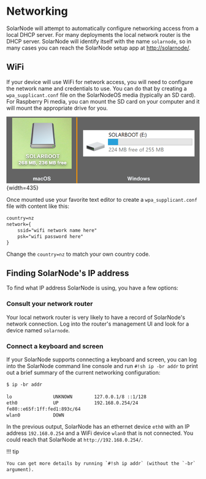 # Networking

SolarNode will attempt to automatically configure networking access from a local DHCP server. For
many deployments the local network router is the DHCP server. SolarNode will identify itself with
the name `solarnode`, so in many cases you can reach the SolarNode setup app at <http://solarnode/>.

## WiFi

If your device will use WiFi for network access, you will need to configure the network name and credentials to use.
You can do that by creating a `wpa_supplicant.conf` file on the SolarNodeOS media (typically an SD card). For Raspberry Pi media, you can mount the SD card on your computer and it will mount the appropriate drive for you.

![macOS and Windows SOLARBOOT disk image icon](../images/users/os-solarboot-disk-icon.png){width=435}

Once mounted use your favorite text editor to create a `wpa_supplicant.conf` file with content like
this:

```
country=nz
network={
    ssid="wifi network name here"
    psk="wifi password here"
}
```

Change the `country=nz` to match your own country code.

## Finding SolarNode's IP address

To find what IP address SolarNode is using, you have a few options:

### Consult your network router

Your local network router is very likely to have a record of SolarNode's network connection. Log
into the router's management UI and look for a device named `solarnode`.

### Connect a keyboard and screen

If your SolarNode supports connecting a keyboard and screen, you can log into the SolarNode command line
console and run `#!sh ip -br addr` to print out a brief summary of the current networking configuration:

```
$ ip -br addr

lo               UNKNOWN        127.0.0.1/8 ::1/128
eth0             UP             192.168.0.254/24 fe80::e65f:1ff:fed1:893c/64
wlan0            DOWN
```

In the previous output, SolarNode has an ethernet device `eth0` with an IP address `192.168.0.254`
and a WiFi device `wlan0` that is not connected. You could reach that SolarNode at
`http://192.168.0.254/`.

!!! tip

	You can get more details by running `#!sh ip addr` (without the `-br` argument).
